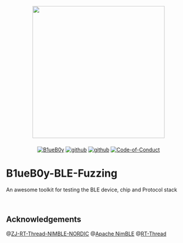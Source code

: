 <div align="center">
	<img border=0 src="https://github.com/Charmve/BLE-Security-Attack-Defence/raw/master/logo.jpg" width="360">
</div>
<h3 align="center"></h3>
<p align="center">
  <a href="https://github.com/Charmve/B1ueB0y-BLE-Fuzzing"><img src="https://img.shields.io/badge/👓-B1ueB0y-blue" alt="B1ueB0y"></a>
  <a href="https://github.com/Charmve/BLE-Security-Attack-Defence"><img src="https://img.shields.io/badge/🔯%20BLE-Security-red" alt="github"></a>
  <a href="https://github.com/Charmve"><img src="https://img.shields.io/badge/GitHub-Charmve-lightblue" alt="github"></a>
  <a href="https://github.com/Charmve/B1ueB0y-BLE-Fuzzing/blob/main/LICENSE"><img src="https://img.shields.io/badge/Licence-MIT-green" alt="Code-of-Conduct"></a>
</p>

# B1ueB0y-BLE-Fuzzing
An awesome toolkit for testing the BLE device, chip and Protocol stack

<br>

## Acknowledgements

@[ZJ-RT-Thread-NIMBLE-NORDIC](https://github.com/ZJ-TEK/ZJ-RT-Thread-NIMBLE-NORDIC) @[Apache NimBLE](https://github.com/apache/mynewt-nimble) @[RT-Thread](https://github.com/RT-Thread/rt-thread) 
